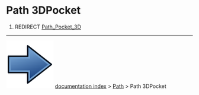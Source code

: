 # Path 3DPocket
1.  REDIRECT [Path_Pocket_3D](Path_Pocket_3D.md)



---
![](images/Button_right.svg) [documentation index](../README.md) > [Path](Path_Workbench.md) > Path 3DPocket
